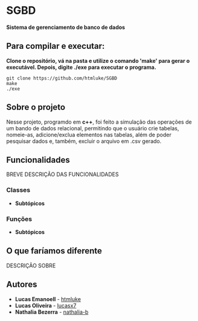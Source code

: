 # SGBD
**Sistema de gerenciamento de banco de dados**

## Para compilar e executar: 
**Clone o repositório, vá na pasta e utilize o comando 'make' para gerar o executável. Depois, digite ./exe para executar o programa.**
 
```
git clone https://github.com/htmluke/SGBD
make
./exe

```
## Sobre o projeto
Nesse projeto, programdo em **c++**, foi feito a simulação das operações de um bando de dados relacional, permitindo que o usuário crie tabelas, nomeie-as, adicione/exclua elementos nas tabelas, além de poder pesquisar dados e, também, excluir o arquivo em .csv gerado.

## Funcionalidades
BREVE DESCRIÇÃO DAS FUNCIONALIDADES

### Classes
* **Subtópicos**

### Funções
* **Subtópicos**

## O que faríamos diferente
DESCRIÇÃO SOBRE

## Autores

* **Lucas Emanoell** - [htmluke](https://github.com/htmluke)
* **Lucas Oliveira** - [lucasx7](https://github.com/lucasx7)
* **Nathalia Bezerra** - [nathalia-b](https://github.com/nathalia-b)
